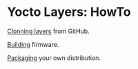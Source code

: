 # Yocto Layers: HowTo

[Clonning layers](clonning) from GitHub.

[Building](build) firmware.

[Packaging](packaging) your own distribution.